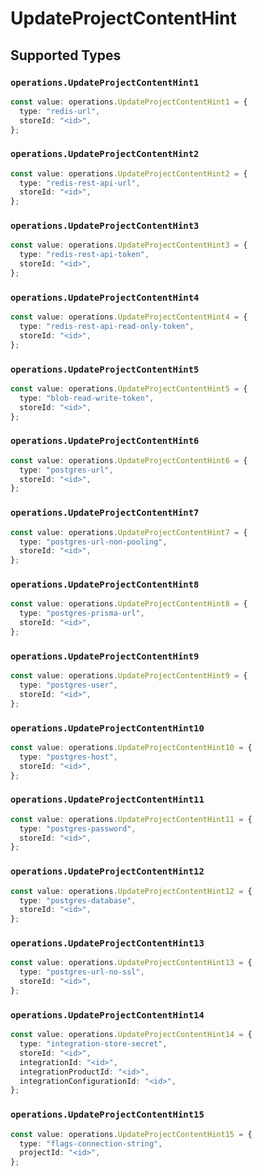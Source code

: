 # UpdateProjectContentHint


## Supported Types

### `operations.UpdateProjectContentHint1`

```typescript
const value: operations.UpdateProjectContentHint1 = {
  type: "redis-url",
  storeId: "<id>",
};
```

### `operations.UpdateProjectContentHint2`

```typescript
const value: operations.UpdateProjectContentHint2 = {
  type: "redis-rest-api-url",
  storeId: "<id>",
};
```

### `operations.UpdateProjectContentHint3`

```typescript
const value: operations.UpdateProjectContentHint3 = {
  type: "redis-rest-api-token",
  storeId: "<id>",
};
```

### `operations.UpdateProjectContentHint4`

```typescript
const value: operations.UpdateProjectContentHint4 = {
  type: "redis-rest-api-read-only-token",
  storeId: "<id>",
};
```

### `operations.UpdateProjectContentHint5`

```typescript
const value: operations.UpdateProjectContentHint5 = {
  type: "blob-read-write-token",
  storeId: "<id>",
};
```

### `operations.UpdateProjectContentHint6`

```typescript
const value: operations.UpdateProjectContentHint6 = {
  type: "postgres-url",
  storeId: "<id>",
};
```

### `operations.UpdateProjectContentHint7`

```typescript
const value: operations.UpdateProjectContentHint7 = {
  type: "postgres-url-non-pooling",
  storeId: "<id>",
};
```

### `operations.UpdateProjectContentHint8`

```typescript
const value: operations.UpdateProjectContentHint8 = {
  type: "postgres-prisma-url",
  storeId: "<id>",
};
```

### `operations.UpdateProjectContentHint9`

```typescript
const value: operations.UpdateProjectContentHint9 = {
  type: "postgres-user",
  storeId: "<id>",
};
```

### `operations.UpdateProjectContentHint10`

```typescript
const value: operations.UpdateProjectContentHint10 = {
  type: "postgres-host",
  storeId: "<id>",
};
```

### `operations.UpdateProjectContentHint11`

```typescript
const value: operations.UpdateProjectContentHint11 = {
  type: "postgres-password",
  storeId: "<id>",
};
```

### `operations.UpdateProjectContentHint12`

```typescript
const value: operations.UpdateProjectContentHint12 = {
  type: "postgres-database",
  storeId: "<id>",
};
```

### `operations.UpdateProjectContentHint13`

```typescript
const value: operations.UpdateProjectContentHint13 = {
  type: "postgres-url-no-ssl",
  storeId: "<id>",
};
```

### `operations.UpdateProjectContentHint14`

```typescript
const value: operations.UpdateProjectContentHint14 = {
  type: "integration-store-secret",
  storeId: "<id>",
  integrationId: "<id>",
  integrationProductId: "<id>",
  integrationConfigurationId: "<id>",
};
```

### `operations.UpdateProjectContentHint15`

```typescript
const value: operations.UpdateProjectContentHint15 = {
  type: "flags-connection-string",
  projectId: "<id>",
};
```

